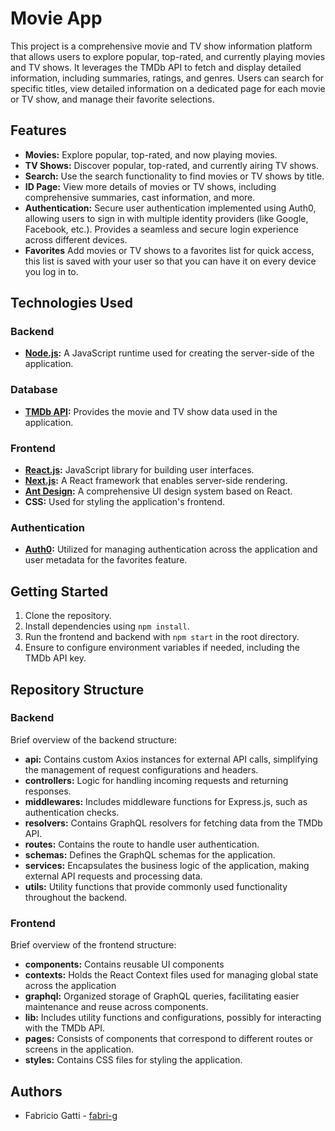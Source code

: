 # Movie App

This project is a comprehensive movie and TV show information platform that allows users to explore popular, top-rated, and currently playing movies and TV shows. It leverages the TMDb API to fetch and display detailed information, including summaries, ratings, and genres. Users can search for specific titles, view detailed information on a dedicated page for each movie or TV show, and manage their favorite selections.

## Features

- **Movies:** Explore popular, top-rated, and now playing movies.
- **TV Shows:** Discover popular, top-rated, and currently airing TV shows.
- **Search:** Use the search functionality to find movies or TV shows by title.
- **ID Page:** View more details of movies or TV shows, including comprehensive summaries, cast information, and more.
- **Authentication:** Secure user authentication implemented using Auth0, allowing users to sign in with multiple identity providers (like Google, Facebook, etc.). Provides a seamless and secure login experience across different devices. 
- **Favorites** Add movies or TV shows to a favorites list for quick access, this list is saved with your user so that you can have it on every device you log in to.

## Technologies Used
### Backend
- **[Node.js](https://nodejs.org/en):** A JavaScript runtime used for creating the server-side of the application.
### Database
- **[TMDb API](https://developer.themoviedb.org/docs/getting-started):** Provides the movie and TV show data used in the application.
### Frontend
- **[React.js](https://react.dev/):** JavaScript library for building user interfaces.
- **[Next.js](https://nextjs.org/):** A React framework that enables server-side rendering.
- **[Ant Design](https://ant.design/):** A comprehensive UI design system based on React.
- **CSS:** Used for styling the application's frontend.
### Authentication
- **[Auth0](https://auth0.com/docs):** Utilized for managing authentication across the application and user metadata for the favorites feature.

## Getting Started
1. Clone the repository.
2. Install dependencies using ```npm install```.
3. Run the frontend and backend with ```npm start``` in the root directory.
4. Ensure to configure environment variables if needed, including the TMDb API key.


## Repository Structure
### Backend
Brief overview of the backend structure:
- **api:**  Contains custom Axios instances for external API calls, simplifying the management of request configurations and headers.
- **controllers:** Logic for handling incoming requests and returning responses.
- **middlewares:** Includes middleware functions for Express.js, such as authentication checks.
- **resolvers:** Contains GraphQL resolvers for fetching data from the TMDb API.
- **routes:** Contains the route to handle user authentication. 
- **schemas:** Defines the GraphQL schemas for the application.
- **services:** Encapsulates the business logic of the application, making external API requests and processing data.
- **utils:** Utility functions that provide commonly used functionality throughout the backend.
### Frontend
Brief overview of the frontend structure:
- **components:** Contains reusable UI components
- **contexts:** Holds the React Context files used for managing global state across the application
- **graphql:** Organized storage of GraphQL queries, facilitating easier maintenance and reuse across components.
- **lib:** Includes utility functions and configurations, possibly for interacting with the TMDb API.
- **pages:** Consists of components that correspond to different routes or screens in the application. 
- **styles:** Contains CSS files for styling the application.

## Authors
- Fabricio Gatti - [fabri-g](https://github.com/fabri-g)

